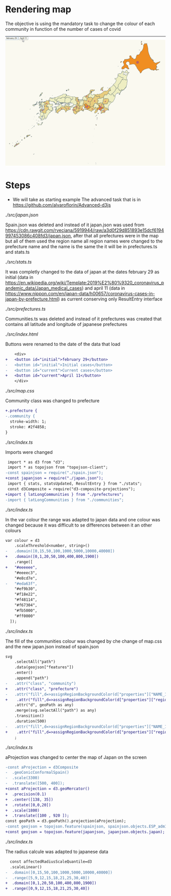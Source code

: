 # Rendering map

The objective is using the mandatory task to change the colour of each community in function of the number of cases of covid

![Initial and current cases of covid19 in Japan](./content/challenge.gif)


# Steps

- We will take as starting example The advanced task that is in https://github.com/alvaroflorin/Advanced-d3js

_./src/japan.json_

Spain.json was deleted and instead of it japan.json was used from https://cdn.rawgit.com/rveciana/5919944/raw/a3d0f29d851893e15dcf6194997453086c408fd3/japan.json, after that all prefectures were in the map but all of them used the region name all region names were changed to the prefecture name and the name is the same the it will be in prefectures.ts and stats.ts

_./src/stats.ts_

It was completly changed to the data of japan at the dates february 29 as initial (data in https://en.wikipedia.org/wiki/Template:2019%E2%80%9320_coronavirus_pandemic_data/Japan_medical_cases) and april 11 (data in https://www.nippon.com/en/japan-data/h00657/coronavirus-cases-in-japan-by-prefecture.html) as current conserving only ResultEntry interface

_./src/prefectures.ts_

Communities.ts was deleted and instead of it prefectures was created that contains all latitude and longitude of japanese prefectures

_./src/index.html_

Buttons were renamed to the date of the data that load
```diff
    <div>
+   <button id="initial">february 29</button>
-   <button id="initial">Initial cases</button>
-   <button id="current">Current cases</button>
+   <button id="current">April 11</button>
    </div>
```
_./src/map.css_

Community class was changed to prefecture
```diff
+.prefecture {
-.community {
  stroke-width: 1;
  stroke: #2f4858;
}
```

_./src/index.ts_

Imports were changed
```diff
 import * as d3 from "d3";
 import * as topojson from "topojson-client";
-const spainjson = require("./spain.json");
+const japanjson = require("./japan.json");
 import { stats, statsUpdated, ResultEntry } from "./stats";
 const d3Composite = require("d3-composite-projections");
+import { latLongCommunities } from "./prefectures";
-import { latLongCommunities } from "./communities";
```

_./src/index.ts_

In the var colour the range was adapted to japan data and one colour was changed because it was difficult to se differences between it an other colours
```diff
var colour = d3
    .scaleThreshold<number, string>()
-   .domain([0,15,50,100,1000,5000,10000,40000])
+   .domain([0,1,20,50,100,400,800,1900])
    .range([
+   "#eeeeee",
    "#eeeec3",
    "#e8cd7e",
-   "#eda63f",
    "#ef9b30",
    "#f18e22",
    "#f48114",
    "#f67304",
    "#fb5000",
    "#ff0000"
  ]); 
```
_./src/index.ts_

The fill of the communities colour was changed by che change of map.css and the new japan.json instead of spain.json
```diff
svg
    .selectAll("path")
    .data(geojson["features"])
    .enter()
    .append("path")
-   .attr("class", "community")
+   .attr("class", "prefecture")
-   .attr("fill",d=>assignRegionBackgroundColor(d["properties"]["NAME_1"]))
+    .attr("fill",d=>assignRegionBackgroundColor(d["properties"]["region"]))
    .attr("d", geoPath as any)
    .merge(svg.selectAll("path") as any)
    .transition()
    .duration(500)
-   .attr("fill",d=>assignRegionBackgroundColor(d["properties"]["NAME_1"]))
+    .attr("fill",d=>assignRegionBackgroundColor(d["properties"]["region"]))
    ;
```
_./src/index.ts_

aProjection was changed to center the map of Japan on the screen
```diff
-const aProjection = d3Composite
-  .geoConicConformalSpain()
-  .scale(3300)
-  .translate([500, 400]);
+const aProjection = d3.geoMercator()
+  .precision(0.1)
+  .center([138, 35])
+  .rotate([0,0,20])
+  .scale(1800)
+  .translate([100 , 920 ]);
const geoPath = d3.geoPath().projection(aProjection);
-const geojson = topojson.feature(spainjson, spainjson.objects.ESP_adm1);
+const geojson = topojson.feature(japanjson, japanjson.objects.japan);
```

_./src/index.ts_

The radius calcule was adapted to japanese data
```diff
  const affectedRadiusScaleQuantile=d3
  .scaleLinear()
-  .domain([0,15,50,100,1000,5000,10000,40000])
-  .range([5,9,12,15,18,21,25,30,40])
+  .domain([0,1,20,50,100,400,800,1900])
+  .range([0,9,12,15,18,21,25,30,40])
```

```


